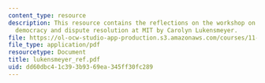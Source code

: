 ```yaml
---
content_type: resource
description: This resource contains the reflections on the workshop on deliberative
  democracy and dispute resolution at MIT by Carolyn Lukensmeyer.
file: https://ol-ocw-studio-app-production.s3.amazonaws.com/courses/11-969-workshop-on-deliberative-democracy-and-dispute-resolution-summer-2005/dd60dbc41c393b9369ea345ff30fc289_lukensmeyer_ref.pdf
file_type: application/pdf
resourcetype: Document
title: lukensmeyer_ref.pdf
uid: dd60dbc4-1c39-3b93-69ea-345ff30fc289
---
```

